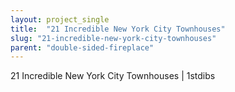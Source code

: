 ```yaml
---
layout: project_single
title:  "21 Incredible New York City Townhouses"
slug: "21-incredible-new-york-city-townhouses"
parent: "double-sided-fireplace"
---
```

21 Incredible New York City Townhouses | 1stdibs